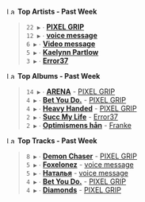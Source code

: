 <!--START_LASTFM_ARTISTS:{"period": "7day", "rows": 5}-->
<a href="https://last.fm" target="_blank"><img src="https://user-images.githubusercontent.com/17434202/215290617-e793598d-d7c9-428f-9975-156db1ba89cc.svg" alt="Last.fm Logo" width="18" height="13"/></a> **Top Artists - Past Week**

> `22 ▶️` ∙ **[PIXEL GRIP](https://www.last.fm/music/PIXEL+GRIP)**<br/>
> `12 ▶️` ∙ **[voice message](https://www.last.fm/music/voice+message)**<br/>
> `6 ▶️` ∙ **[Video message](https://www.last.fm/music/Video+message)**<br/>
> `5 ▶️` ∙ **[Kaelynn Partlow](https://www.last.fm/music/Kaelynn+Partlow)**<br/>
> `3 ▶️` ∙ **[Error37](https://www.last.fm/music/Error37)**<br/>
<!--END_LASTFM_ARTISTS-->

<!--START_LASTFM_ALBUMS:{"period": "7day", "rows": 5}-->
<a href="https://last.fm" target="_blank"><img src="https://user-images.githubusercontent.com/17434202/215290617-e793598d-d7c9-428f-9975-156db1ba89cc.svg" alt="Last.fm Logo" width="18" height="13"/></a> **Top Albums - Past Week**

> `14 ▶️` ∙ **[ARENA](https://www.last.fm/music/PIXEL+GRIP/ARENA)** - [PIXEL GRIP](https://www.last.fm/music/PIXEL+GRIP)<br/>
> `4 ▶️` ∙ **[Bet You Do.](https://www.last.fm/music/PIXEL+GRIP/Bet+You+Do.)** - [PIXEL GRIP](https://www.last.fm/music/PIXEL+GRIP)<br/>
> `4 ▶️` ∙ **[Heavy Handed](https://www.last.fm/music/PIXEL+GRIP/Heavy+Handed)** - [PIXEL GRIP](https://www.last.fm/music/PIXEL+GRIP)<br/>
> `2 ▶️` ∙ **[Succ My Life](https://www.last.fm/music/Error37/Succ+My+Life)** - [Error37](https://www.last.fm/music/Error37)<br/>
> `2 ▶️` ∙ **[Optimismens hån](https://www.last.fm/music/Franke/Optimismens+h%C3%A5n)** - [Franke](https://www.last.fm/music/Franke)<br/>
<!--END_LASTFM_ALBUMS-->

<!--START_LASTFM_TRACKS:{"period": "7day", "rows": 5}-->
<a href="https://last.fm" target="_blank"><img src="https://user-images.githubusercontent.com/17434202/215290617-e793598d-d7c9-428f-9975-156db1ba89cc.svg" alt="Last.fm Logo" width="18" height="13"/></a> **Top Tracks - Past Week**

> `8 ▶️` ∙ **[Demon Chaser](https://www.last.fm/music/PIXEL+GRIP/_/Demon+Chaser)** - [PIXEL GRIP](https://www.last.fm/music/PIXEL+GRIP)<br/>
> `5 ▶️` ∙ **[Foxelonez](https://www.last.fm/music/voice+message/_/Foxelonez)** - [voice message](https://www.last.fm/music/voice+message)<br/>
> `5 ▶️` ∙ **[Наталья](https://www.last.fm/music/voice+message/_/%D0%9D%D0%B0%D1%82%D0%B0%D0%BB%D1%8C%D1%8F)** - [voice message](https://www.last.fm/music/voice+message)<br/>
> `4 ▶️` ∙ **[Bet You Do.](https://www.last.fm/music/PIXEL+GRIP/_/Bet+You+Do.)** - [PIXEL GRIP](https://www.last.fm/music/PIXEL+GRIP)<br/>
> `4 ▶️` ∙ **[Diamonds](https://www.last.fm/music/PIXEL+GRIP/_/Diamonds)** - [PIXEL GRIP](https://www.last.fm/music/PIXEL+GRIP)<br/>
<!--END_LASTFM_TRACKS-->